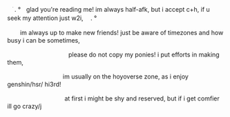 ㅤׁ . °ㅤglad you're reading me! im always half-afk, but i accept c+h, if u seek my attention just w2i,ㅤ . °

ㅤㅤ im always up to make new friends! just be aware of timezones and how busy i can be sometimes,

ㅤㅤㅤㅤㅤㅤㅤㅤㅤㅤㅤplease do not copy my ponies! i put efforts in making them,

ㅤㅤㅤㅤㅤㅤㅤㅤㅤㅤim usually on the hoyoverse zone, as i enjoy genshin/hsr/ hi3rd!

ㅤㅤㅤㅤㅤㅤㅤㅤㅤㅤ at first i might be shy and reserved, but if i get comfier ill go crazy/j 
